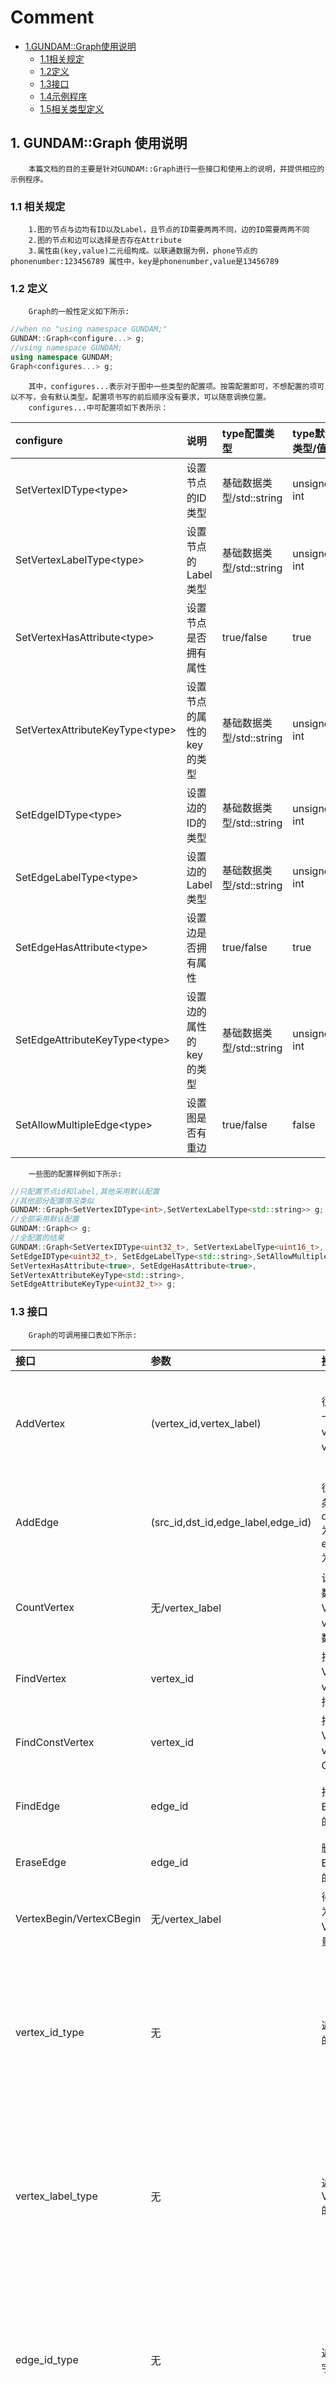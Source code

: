 # Comment 
- [1.GUNDAM::Graph使用说明](#1-gundamgraph-%E4%BD%BF%E7%94%A8%E8%AF%B4%E6%98%8E)
   - [1.1相关规定](#11-%E7%9B%B8%E5%85%B3%E8%A7%84%E5%AE%9A)
   - [1.2定义](#12-%E5%AE%9A%E4%B9%89)
   - [1.3接口](#13-%E6%8E%A5%E5%8F%A3)
   - [1.4示例程序](#14-%E7%A4%BA%E4%BE%8B%E7%A8%8B%E5%BA%8F)
   - [1.5相关类型定义](#15-%E7%9B%B8%E5%85%B3%E7%B1%BB%E5%9E%8B%E5%AE%9A%E4%B9%89)


## 1. GUNDAM::Graph 使用说明

        本篇文档的目的主要是针对GUNDAM::Graph进行一些接口和使用上的说明，并提供相应的示例程序。
### 1.1 相关规定

        1.图的节点与边均有ID以及Label，且节点的ID需要两两不同，边的ID需要两两不同
        2.图的节点和边可以选择是否存在Attribute
        3.属性由(key,value)二元组构成。以联通数据为例，phone节点的phonenumber:123456789 属性中，key是phonenumber,value是13456789


### 1.2 定义

        Graph的一般性定义如下所示:

```c++
//when no "using namespace GUNDAM;"
GUNDAM::Graph<configure...> g;
//using namespace GUNDAM;
using namespace GUNDAM;
Graph<configures...> g;
```
        其中，configures...表示对于图中一些类型的配置项。按需配置即可，不想配置的项可以不写，会有默认类型。配置项书写的前后顺序没有要求，可以随意调换位置。
        configures...中可配置项如下表所示：
|configure|说明|type配置类型|type默认类型/值|
|:--|:--|:--|:--|
|SetVertexIDType\<type\>|设置节点的ID类型|基础数据类型/std::string|unsigned int|
|SetVertexLabelType\<type\>|设置节点的Label类型|基础数据类型/std::string|unsigned int|
|SetVertexHasAttribute\<type\>|设置节点是否拥有属性|true/false|true|
|SetVertexAttributeKeyType\<type\>|设置节点的属性的key的类型|基础数据类型/std::string|unsigned int|
|SetEdgeIDType\<type\>|设置边的ID的类型|基础数据类型/std::string|unsigned int|
|SetEdgeLabelType\<type\>|设置边的Label类型|基础数据类型/std::string|unsigned int|
|SetEdgeHasAttribute\<type\>|设置边是否拥有属性|true/false|true|
|SetEdgeAttributeKeyType\<type\>|设置边的属性的key的类型|基础数据类型/std::string|unsigned int|
|SetAllowMultipleEdge\<type\>|设置图是否有重边|true/false|false|

        一些图的配置样例如下所示:
```c++
//只配置节点id和label,其他采用默认配置
//其他部分配置情况类似
GUNDAM::Graph<SetVertexIDType<int>,SetVertexLabelType<std::string>> g;
//全部采用默认配置
GUNDAM::Graph<> g;
//全配置的结果
GUNDAM::Graph<SetVertexIDType<uint32_t>, SetVertexLabelType<uint16_t>,
SetEdgeIDType<uint32_t>, SetEdgeLabelType<std::string>,SetAllowMultipleEdge<true>,
SetVertexHasAttribute<true>, SetEdgeHasAttribute<true>,
SetVertexAttributeKeyType<std::string>,
SetEdgeAttributeKeyType<uint32_t>> g;
```

### 1.3 接口

        Graph的可调用接口表如下所示:
|接口|参数|接口说明|返回值|
|:--|:--|:--|:--|
|AddVertex|(vertex_id,vertex_label)|往Graph中新加入一个ID为vertex_id,Label为vertex_label的节点|pair\<VertexPtr,bool\>的二元组，first表示该节点的指针，second表示加入前Graph中是否存在VertexID为vertex_id的点|
|AddEdge|(src_id,dst_id,edge_label,edge_id)|往Graph中加入一条从src_id到dst_id,EdgeLabel为edge_label,EdgeID为edge_id的有向边|pair\<EdgePtr,bool\>的二元组，first表示该边的指针，second表示加入前Graph中是否存在EdgeID为edge_id的点|
|CountVertex|无/vertex_label|计算这个图的节点数量/满足VertexLabel为vertex_label的节点数量|size_t类型的值，代表满足要求的点的数量|
|FindVertex|vertex_id|找到Graph中VertexID为vertex_id的节点的指针|若图中存在vertex_id对应的节点，则返回其指针，否则返回Null指针|
|FindConstVertex|vertex_id|找到Graph中VertexID为vertex_id的节点的Const指针|若图中存在vertex_id对应的节点，则返回其Const指针，否则返回Null指针|
|FindEdge|edge_id|找到Graph中EdgeID为edge_id的边的指针|若图中存在edge_id对应的边，则返回其指针，否则返回Null指针|
|EraseEdge|edge_id|删除Graph中EdgeID为edge_id的边的指针|若成功删除返回true,否则返回false|
|VertexBegin/VertexCBegin|无/vertex_label|得到Vertex/Label为vertex_label的Vertex的迭代器/常量迭代器|Vertex/Label为vertex_label的Vertex的迭代器/常量迭代器|
|vertex_id_type|无|返回VertexIDType的字符串|若类型是整型(int,long long,unsigned int等等)，返回"int",若类型是浮点类型(float,double,long double),返回"double"，若是std::string类型，返回"string"，其他类型返回"unknown type"|
|vertex_label_type|无|返回VertexLabelType的字符串|若类型是整型(int,long long,unsigned int等等)，返回"int",若类型是浮点类型(float,double,long double),返回"double"，若是std::string类型，返回"string",其他类型返回"unknown type"|
|edge_id_type|无|返回EdgeIDType的字符串|若类型是整型(int,long long,unsigned int等等)，返回"int",若类型是浮点类型(float,double,long double),返回"double"，若是std::string类型，返回"string",其他类型返回"unknown type"|
|edge_label_type|无|返回EdgeLabelType的字符串|若类型是整型(int,long long,unsigned int等等)，返回"int",若类型是浮点类型(float,double,long double),返回"double"，若是std::string类型，返回"string",其他类型返回"unknown type"|

### 1.4 示例程序

        Graph的相关实例程序如下所示：

```c++
GUNDAM::Graph<> g;
for (int i=1;i<=10;i++){
    //Add Vertex
    g.AddVertex(i,1);
}
for (int i=11;i<=20;i++){
    g.AddVertex(i,2);
}
int edge_id =1;
for (int i=1;i<=10;i++){
    for (int j=1;j<=10;j++){
        if (i==j) continue;
        //add edge
        g.AddEdge(i,j,2,edge_id++);
    }
}
//visit all vertex
for (auto it = g.VertexBegin();!it.IsDone();it++{
    std::cout<<it->id()<<" "<< it->label()<<std::endl;
}
//visit all 2-label vertex
for (auto it = g.VertexBegin(2);!it.IsDone();it++{
    std::cout<<it->id()<<" "<< it->label()<<std::endl;
}
//vertex num
int node_num = g.CountVertex();
//count 1-label vertex
int label_is_1_num = g.CountVertex(1);
//Find Vertex
typename GUNDAM::Graph<>::VertexPtr node_ptr = g.FindVertex(2);
//Find Edge
typename GUNDAN::Graph<>::EdgePtr edge_ptr = g.FindEdge(10);
//Erase Edge
bool erase_flag = g.EraseEdge(11);
//print id and label type
std::cout<<"vertex id type = "<<g.vertex_id_type()<<std::endl;
std::cout<<"vertex label type = "<<g.vertex_label_type()<<std::endl;
std::cout<<"edge id type = "<<g.edge_id_type()<<std::endl;
std::cout<<"edge label type = "<<g.edge_label_type()<<std::endl;

```

### 1.5 相关类型定义

        GUNDAM中常见的类型定义如下所示：
```c++
using GraphType = GUNDAM::Graph<>;
using VertexType = typename GraphType::VertexType;
using EdgeType = typename GraphType::EdgeType;
using VertexIDType = typename VertexType::IDType;
using VertexLabelType = typename VertexType::LabelType;
using EdgeIDType = typename GraphType::EdgeType::IDType;
using EdgeLabelType = typename EdgeType::LabelType;
using VertexPtr = typename GraphType::VertexPtr;
using VertexConstPtr = typename GraphType::VertexConstPtr;
using EdgePtr = typename GraphType::EdgePtr;
using EdgeConstPtr = typename GraphType::EdgeConstPtr;
using VertexAttributeKeyType = typename GraphType::VertexType::AttributeKeyType;
using EdgeAttributeKeyType = typename GraphType::EdgeType::AttributeKeyType;
```